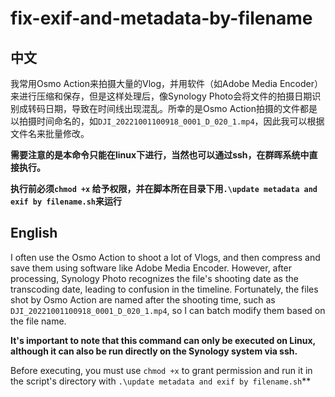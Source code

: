# fix-exif-and-metadata-by-filename
## 中文
我常用Osmo Action来拍摄大量的Vlog，并用软件（如Adobe Media Encoder）来进行压缩和保存，但是这样处理后，像Synology Photo会将文件的拍摄日期识别成转码日期，导致在时间线出现混乱。所幸的是Osmo Action拍摄的文件都是以拍摄时间命名的，如`DJI_20221001100918_0001_D_020_1.mp4`，因此我可以根据文件名来批量修改。

**需要注意的是本命令只能在linux下进行，当然也可以通过ssh，在群晖系统中直接执行。**

**执行前必须`chmod +x` 给予权限，并在脚本所在目录下用`.\update metadata and exif by filename.sh`来运行**

## English
I often use the Osmo Action to shoot a lot of Vlogs, and then compress and save them using software like Adobe Media Encoder. However, after processing, Synology Photo recognizes the file's shooting date as the transcoding date, leading to confusion in the timeline. Fortunately, the files shot by Osmo Action are named after the shooting time, such as `DJI_20221001100918_0001_D_020_1.mp4`, so I can batch modify them based on the file name.

**It's important to note that this command can only be executed on Linux, although it can also be run directly on the Synology system via ssh.**

Before executing, you must use `chmod +x` to grant permission and run it in the script's directory with `.\update metadata and exif by filename.sh`**
